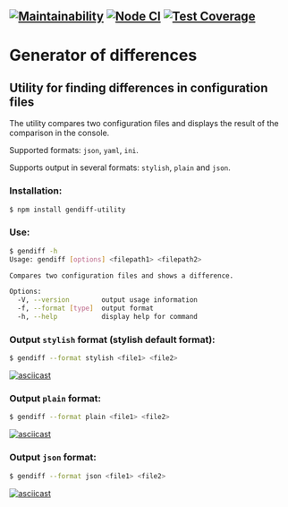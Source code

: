 [![Maintainability](https://api.codeclimate.com/v1/badges/d92b80aff1f0f39c8f38/maintainability)](https://codeclimate.com/github/Rasskris/frontend-project-lvl2/maintainability)
[![Node CI](https://github.com/Rasskris/frontend-project-lvl2/workflows/Node%20CI/badge.svg)](https://github.com/Rasskris/frontend-project-lvl2/actions)
[![Test Coverage](https://api.codeclimate.com/v1/badges/d92b80aff1f0f39c8f38/test_coverage)](https://codeclimate.com/github/Rasskris/frontend-project-lvl2/test_coverage)
------------
# Generator of differences
## Utility for finding differences in configuration files
The utility compares two configuration files and displays the result of the comparison in the console.

Supported formats: `json`, `yaml`, `ini`. 

Supports output in several formats: `stylish`, `plain` and `json`.

### Installation:
```sh
$ npm install gendiff-utility
```
### Use:
```sh
$ gendiff -h
Usage: gendiff [options] <filepath1> <filepath2>

Compares two configuration files and shows a difference.

Options:
  -V, --version        output usage information
  -f, --format [type]  output format
  -h, --help           display help for command
```

### Output `stylish` format (stylish default format):
```sh
$ gendiff --format stylish <file1> <file2>
```
[![asciicast](https://asciinema.org/a/341883.svg)](https://asciinema.org/a/341883)
### Output `plain` format:
```sh
$ gendiff --format plain <file1> <file2>
```
[![asciicast](https://asciinema.org/a/341884.svg)](https://asciinema.org/a/341884)
### Output `json` format:
```sh
$ gendiff --format json <file1> <file2>
```
[![asciicast](https://asciinema.org/a/341886.svg)](https://asciinema.org/a/341886)